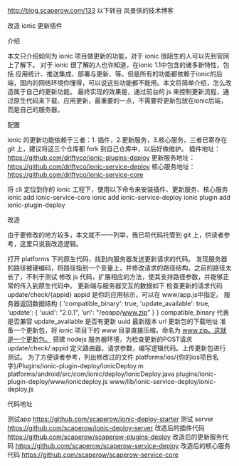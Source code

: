 
http://blog.scaperow.com/133
以下转自 风景侠的技术博客

改造 ionic 更新插件

介绍

本文只介绍如何为 ionic 项目做更新的功能，对于 ionic 很陌生的人可以先到官网上了解下。
对于 ionic 很了解的人也许知道，在ionic 1.1中包含的诸多新特性，包括 应用统计、推送集成、部署与更新、等。但是所有的功能都依赖于ionic的后端，国内的网络环境你懂得，可以说这些功能都不能用。本文将简单介绍，怎么改造属于自己的更新功能。
最终实现的效果是，通过前台的 js 来控制更新流程，通过原生代码来下载、应用更新，最重要的一点，不需要将更新包放在ionic后端，而是自己的服务器。

配置

ionic 的更新功能依赖于三者：1. 插件，2.更新服务，3.核心服务，三者已寄存在 git 上，建议将这三个仓库都 fork 到自己仓库中，以后好做维护。
插件地址：
https://github.com/driftyco/ionic-plugins-deploy
更新服务地址：
https://github.com/driftyco/ionic-service-deploy
核心服务地址：
https://github.com/driftyco/ionic-service-core

将 cli 定位到你的 ionic 工程下，使用以下命令来安装插件、更新服务、核心服务
ionic add ionic-service-core
ionic add ionic-service-deploy
ionic plugin add ionic-plugin-deploy

改造

由于要修改的地方较多，本文就不一一列举，我已将代码托管到 git 上，供读者参考，这里只说我改造逻辑。

打开 platforms 下的原生代码，找到向服务器发送更新请求的代码。
发现服务器的路径被硬编码，将路径指到一个变量上，并修改请求的路径结构。之前的路径太长了，不利于测试
修改 js 代码，扩展相应的方法，使其支持路径参数，并能够正常的传入到原生代码中。
更新端与服务器交互的数据如下
检查更新的请求代码
update/check/{appid}
appid 是你的应用标示，可以在 www/app.js中指定。
服务器返回数据结构
    {
      'compatible_binary': true,
      'update_available': true,
      'update': 
      {
        'uuid': "2.0.1",
        'url': "/eoapp/www.zip"
      }
    }
compatible_binary 代表是否兼容
update_available 是否有更新
uuid 最新版本
url 更新包的下载地址
准备一个更新包，将 ionic 项目下的 www 目录直接压缩，命名为 www.zip。这就是一个更新包。
搭建 nodejs 服务器环境，为检查更新的POST请求 update/check/:appid 定义路由器，请求参数，编写逻辑代码。上传更新包进行测试。
为了方便读者参考，列出修改过的文件
platforms/ios/{你的ios项目名字}/Plugins/ionic-plugin-deploy/IonicDeploy.m
platforms/android/src/com/ionic/deploy/IonicDeploy.java plugins/ionic-plugin-deploy/www/ionicdeploy.js
www/lib/ionic-service-deploy/ionic-deploy.js

代码地址

测试app
https://github.com/scaperow/ionic-deploy-starter
测试 server
https://github.com/scaperow/ionic-deploy-server
改造后的插件代码
https://github.com/scaperow/scaperow-plugins-deploy
改造后的更新服务代码
https://github.com/scaperow/scaperow-service-deploy
改造后的核心服务代码
https://github.com/scaperow/scaperow-service-core
